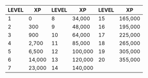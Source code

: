 | LEVEL | XP     | LEVEL | XP      | LEVEL | XP      |
| ----- | ------ | ----- | ------- | ----- | ------- |
| 1     | 0      | 8     | 34,000  | 15    | 165,000 |
| 2     | 300    | 9     | 48,000  | 16    | 195,000 |
| 3     | 900    | 10    | 64,000  | 17    | 225,000 |
| 4     | 2,700  | 11    | 85,000  | 18    | 265,000 |
| 5     | 6,500  | 12    | 100,000 | 19    | 305,000 |
| 6     | 14,000 | 13    | 120,000 | 20    | 355,000 |
| 7     | 23,000 | 14    | 140,000 |       |         |
